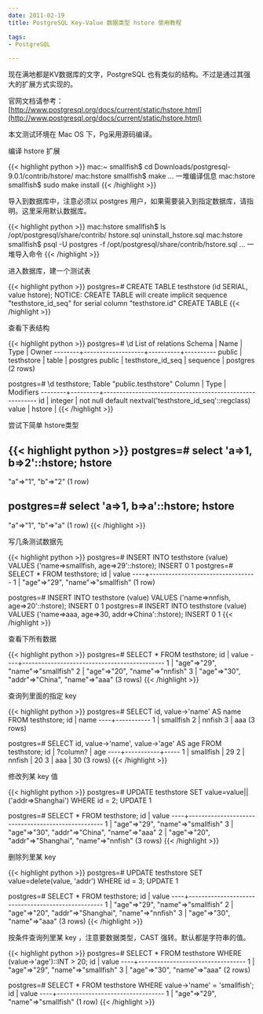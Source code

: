 ```yaml
---
date: 2011-02-19
title: PostgreSQL Key-Value 数据类型 hstore 使用教程

tags:
- PostgreSQL

---
```


现在满地都是KV数据库的文字，PostgreSQL 也有类似的结构。不过是通过其强大的扩展方式实现的。

官网文档请参考：[http://www.postgresql.org/docs/current/static/hstore.html](http://www.postgresql.org/docs/current/static/hstore.html)

本文测试环境在 Mac OS 下，Pg采用源码编译。

编译 hstore 扩展

{{< highlight python >}}
mac:~ smallfish$ cd Downloads/postgresql-9.0.1/contrib/hstore/
mac:hstore smallfish$ make
... 一堆编译信息
mac:hstore smallfish$ sudo make install
{{< /highlight >}}

导入到数据库中，注意必须以 postgres 用户，如果需要装入到指定数据库，请指明。这里采用默认数据库。

{{< highlight python >}}
mac:hstore smallfish$ ls /opt/postgresql/share/contrib/
hstore.sql		uninstall_hstore.sql
mac:hstore smallfish$ psql -U postgres -f /opt/postgresql/share/contrib/hstore.sql
... 一堆导入命令
{{< /highlight >}}

进入数据库，建一个测试表

{{< highlight python >}}
postgres=# CREATE TABLE testhstore (id SERIAL, value hstore);
NOTICE:  CREATE TABLE will create implicit sequence "testhstore_id_seq" for serial column "testhstore.id"
CREATE TABLE
{{< /highlight >}}

查看下表结构

{{< highlight python >}}
postgres=# \d
                List of relations
 Schema |       Name        |   Type   |  Owner
--------+-------------------+----------+----------
 public | testhstore        | table    | postgres
 public | testhstore_id_seq | sequence | postgres
(2 rows)

postgres=# \d testhstore;
                         Table "public.testhstore"
 Column |  Type   |                        Modifiers
--------+---------+---------------------------------------------------------
 id     | integer | not null default nextval('testhstore_id_seq'::regclass)
 value  | hstore  |
{{< /highlight >}}

尝试下简单 hstore类型

{{< highlight python >}}
postgres=# select 'a=>1, b=>2'::hstore;
       hstore
--------------------
 "a"=>"1", "b"=>"2"
(1 row)

postgres=# select 'a=>1, b=>a'::hstore;
       hstore
--------------------
 "a"=>"1", "b"=>"a"
(1 row)
{{< /highlight >}}

写几条测试数据先

{{< highlight python >}}
postgres=# INSERT INTO testhstore (value) VALUES ('name=>smallfish, age=>29'::hstore);
INSERT 0 1
postgres=# SELECT * FROM testhstore;
 id |              value
----+----------------------------------
  1 | "age"=>"29", "name"=>"smallfish"
(1 row)

postgres=# INSERT INTO testhstore (value) VALUES ('name=>nnfish, age=>20'::hstore);
INSERT 0 1
postgres=# INSERT INTO testhstore (value) VALUES ('name=>aaa, age=>30, addr=>China'::hstore);
INSERT 0 1
{{< /highlight >}}

查看下所有数据

{{< highlight python >}}
postgres=# SELECT * FROM testhstore;
 id |                    value
----+---------------------------------------------
  1 | "age"=>"29", "name"=>"smallfish"
  2 | "age"=>"20", "name"=>"nnfish"
  3 | "age"=>"30", "addr"=>"China", "name"=>"aaa"
(3 rows)
{{< /highlight >}}

查询列里面的指定 key

{{< highlight python >}}
postgres=# SELECT id, value->'name' AS name FROM testhstore;
 id |   name
----+-----------
  1 | smallfish
  2 | nnfish
  3 | aaa
(3 rows)

postgres=# SELECT id, value->'name', value->'age' AS age FROM testhstore;
 id | ?column?  | age
----+-----------+-----
  1 | smallfish | 29
  2 | nnfish    | 20
  3 | aaa       | 30
(3 rows)
{{< /highlight >}}

修改列某 key 值

{{< highlight python >}}
postgres=# UPDATE testhstore SET value=value||('addr=>Shanghai') WHERE id = 2;
UPDATE 1

postgres=# SELECT * FROM testhstore;
 id |                       value
----+---------------------------------------------------
  1 | "age"=>"29", "name"=>"smallfish"
  3 | "age"=>"30", "addr"=>"China", "name"=>"aaa"
  2 | "age"=>"20", "addr"=>"Shanghai", "name"=>"nnfish"
(3 rows)
{{< /highlight >}}

删除列里某 key

{{< highlight python >}}
postgres=# UPDATE testhstore SET value=delete(value, 'addr') WHERE id = 3;
UPDATE 1

postgres=# SELECT * FROM testhstore;
 id |                       value
----+---------------------------------------------------
  1 | "age"=>"29", "name"=>"smallfish"
  2 | "age"=>"20", "addr"=>"Shanghai", "name"=>"nnfish"
  3 | "age"=>"30", "name"=>"aaa"
(3 rows)
{{< /highlight >}}

按条件查询列里某 key ，注意要数据类型，CAST 强转。默认都是字符串的值。

{{< highlight python >}}
postgres=# SELECT * FROM testhstore WHERE (value->'age')::INT > 20;
 id |              value
----+----------------------------------
  1 | "age"=>"29", "name"=>"smallfish"
  3 | "age"=>"30", "name"=>"aaa"
(2 rows)

postgres=# SELECT * FROM testhstore WHERE value->'name' = 'smallfish';
 id |              value
----+----------------------------------
  1 | "age"=>"29", "name"=>"smallfish"
(1 row)
{{< /highlight >}}

&nbsp;

